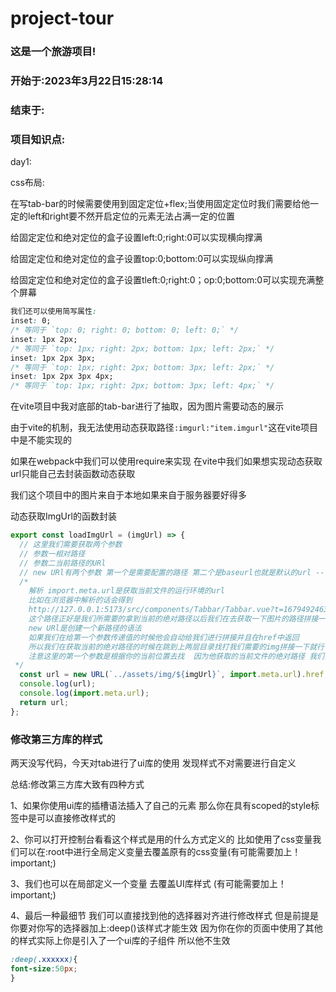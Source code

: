 # project-tour

### 这是一个旅游项目!

### 开始于:2023年3月22日15:28:14

### 结束于:

### 项目知识点:

day1:

css布局:

在写tab-bar的时候需要使用到固定定位+flex;当使用固定定位时我们需要给他一定的left和right要不然开启定位的元素无法占满一定的位置

给固定定位和绝对定位的盒子设置left:0;right:0可以实现横向撑满

给固定定位和绝对定位的盒子设置top:0;bottom:0可以实现纵向撑满

给固定定位和绝对定位的盒子设置tleft:0;right:0；op:0;bottom:0可以实现充满整个屏幕

```css
我们还可以使用简写属性:
inset: 0; 
/* 等同于 `top: 0; right: 0; bottom: 0; left: 0;` */
inset: 1px 2px; 
/* 等同于 `top: 1px; right: 2px; bottom: 1px; left: 2px;` */
inset: 1px 2px 3px; 
/* 等同于 `top: 1px; right: 2px; bottom: 3px; left: 2px;` */
inset: 1px 2px 3px 4px; 
/* 等同于 `top: 1px; right: 2px; bottom: 3px; left: 4px;` */
```

在vite项目中我对底部的tab-bar进行了抽取，因为图片需要动态的展示

由于vite的机制，我无法使用动态获取路径`:imgurl:"item.imgurl"`这在vite项目中是不能实现的

如果在webpack中我们可以使用require来实现 在vite中我们如果想实现动态获取url只能自己去封装函数动态获取

我们这个项目中的图片来自于本地如果来自于服务器要好得多

动态获取ImgUrl的函数封装

```js
export const loadImgUrl = (imgUrl) => {
  // 这里我们需要获取两个参数
  // 参数一相对路径
  // 参数二当前路径的URl
  // new URl有两个参数 第一个是需要配置的路径 第二个是baseurl也就是默认的url ---- new URL(url, [base])
  /*
    解析 import.meta.url是获取当前文件的运行环境的url
    比如在浏览器中解析的话会得到
    http://127.0.0.1:5173/src/components/Tabbar/Tabbar.vue?t=1679492463633
    这个路径正好是我们所需要的拿到当前的绝对路径以后我们在去获取一下图片的路径拼接一下就能获得整个图片的路径
    new URl是创建一个新路径的语法
    如果我们在给第一个参数传递值的时候他会自动给我们进行拼接并且在href中返回
    所以我们在获取当前的绝对路径的时候在跳到上两层目录找打我们需要的img拼接一下就行了
    注意这里的第一个参数是根据你的当前位置去找  因为他获取的当前文件的绝对路径 我们当前在utlis就要根据utlis去     获取图片
 */
  const url = new URL(`../assets/img/${imgUrl}`, import.meta.url).href;
  console.log(url);
  console.log(import.meta.url);
  return url;
};

```

### 修改第三方库的样式

两天没写代码，今天对tab进行了ui库的使用 发现样式不对需要进行自定义

总结:修改第三方库大致有四种方式

1、如果你使用ui库的插槽语法插入了自己的元素 那么你在具有scoped的style标签中是可以直接修改样式的

2、你可以打开控制台看看这个样式是用的什么方式定义的 比如使用了css变量我们可以在:root中进行全局定义变量去覆盖原有的css变量(有可能需要加上！important;)

3、我们也可以在局部定义一个变量 去覆盖UI库样式 (有可能需要加上！important;)

4、最后一种最细节 我们可以直接找到他的选择器对齐进行修改样式 但是前提是你要对你写的选择器加上:deep()该样式才能生效 因为你在你的页面中使用了其他的样式实际上你是引入了一个ui库的子组件 所以他不生效 

```css
:deep(.xxxxxx){
font-size:50px;
}
```



